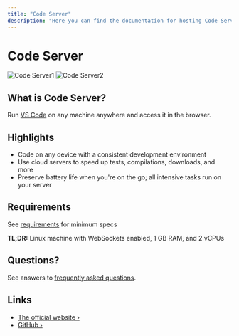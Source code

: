 ```yaml
---
title: "Code Server"
description: "Here you can find the documentation for hosting Code Server with Coolify."
---
```


# Code Server
![Code Server1](https://github.com/coder/code-server/raw/main/docs/assets/screenshot-1.png)
![Code Server2](https://github.com/coder/code-server/raw/main/docs/assets/screenshot-2.png)

## What is Code Server?

Run [VS Code](https://github.com/Microsoft/vscode) on any machine anywhere and access it in the browser.

## Highlights

- Code on any device with a consistent development environment
- Use cloud servers to speed up tests, compilations, downloads, and more
- Preserve battery life when you're on the go; all intensive tasks run on your server

## Requirements

See [requirements](https://coder.com/docs/code-server/latest/requirements?utm_source=coolify.io) for minimum specs

**TL;DR:** Linux machine with WebSockets enabled, 1 GB RAM, and 2 vCPUs

## Questions?

See answers to [frequently asked questions](https://coder.com/docs/code-server/latest/FAQ?utm_source=coolify.io).

## Links

- [The official website ›](https://coder.com/docs/code-server/?utm_source=coolify.io)
- [GitHub ›](https://github.com/coder/code-server?utm_source=coolify.io)
